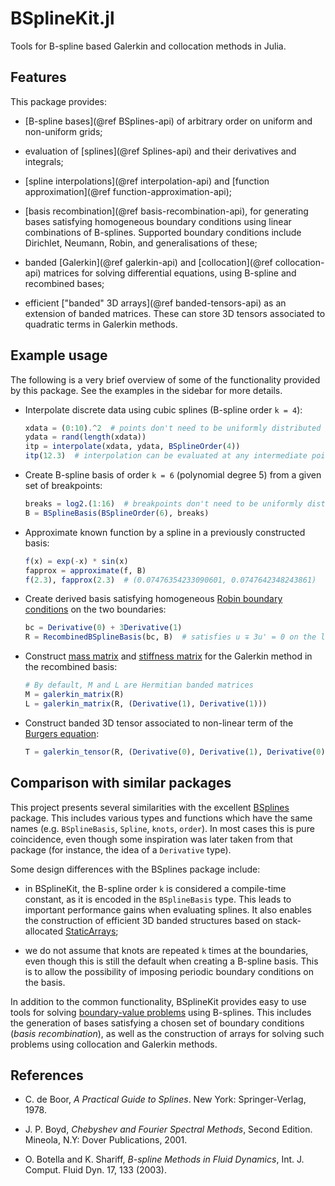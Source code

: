 # BSplineKit.jl

Tools for B-spline based Galerkin and collocation methods in Julia.

## Features

This package provides:

- [B-spline bases](@ref BSplines-api) of arbitrary order on uniform and
  non-uniform grids;

- evaluation of [splines](@ref Splines-api) and their derivatives and
  integrals;

- [spline interpolations](@ref interpolation-api) and
  [function approximation](@ref function-approximation-api);

- [basis recombination](@ref basis-recombination-api), for generating bases
  satisfying homogeneous boundary conditions using linear combinations of
  B-splines.
  Supported boundary conditions include Dirichlet, Neumann, Robin, and
  generalisations of these;

- banded [Galerkin](@ref galerkin-api) and [collocation](@ref collocation-api)
  matrices for solving differential equations, using B-spline and recombined
  bases;

- efficient ["banded" 3D arrays](@ref banded-tensors-api) as an extension of
  banded matrices.
  These can store 3D tensors associated to quadratic terms in Galerkin methods.

## Example usage

The following is a very brief overview of some of the functionality provided
by this package.
See the examples in the sidebar for more details.

- Interpolate discrete data using cubic splines (B-spline order `k = 4`):

  ```julia
  xdata = (0:10).^2  # points don't need to be uniformly distributed
  ydata = rand(length(xdata))
  itp = interpolate(xdata, ydata, BSplineOrder(4))
  itp(12.3)  # interpolation can be evaluated at any intermediate point
  ```

- Create B-spline basis of order `k = 6` (polynomial degree 5) from a given
  set of breakpoints:

  ```julia
  breaks = log2.(1:16)  # breakpoints don't need to be uniformly distributed either
  B = BSplineBasis(BSplineOrder(6), breaks)
  ```

- Approximate known function by a spline in a previously constructed basis:

  ```julia
  f(x) = exp(-x) * sin(x)
  fapprox = approximate(f, B)
  f(2.3), fapprox(2.3)  # (0.07476354233090601, 0.0747642348243861)
  ```

- Create derived basis satisfying homogeneous [Robin boundary
  conditions](https://en.wikipedia.org/wiki/Robin_boundary_condition) on the
  two boundaries:

  ```julia
  bc = Derivative(0) + 3Derivative(1)
  R = RecombinedBSplineBasis(bc, B)  # satisfies u ∓ 3u' = 0 on the left/right boundary
  ```

- Construct [mass matrix](https://en.wikipedia.org/wiki/Mass_matrix) and
  [stiffness matrix](https://en.wikipedia.org/wiki/Stiffness_matrix) for
  the Galerkin method in the recombined basis:

  ```julia
  # By default, M and L are Hermitian banded matrices
  M = galerkin_matrix(R)
  L = galerkin_matrix(R, (Derivative(1), Derivative(1)))
  ```

- Construct banded 3D tensor associated to non-linear term of the [Burgers
  equation](https://en.wikipedia.org/wiki/Burgers%27_equation):

  ```julia
  T = galerkin_tensor(R, (Derivative(0), Derivative(1), Derivative(0)))
  ```

## Comparison with similar packages

This project presents several similarities with the excellent
[BSplines](https://github.com/sostock/BSplines.jl) package.
This includes various types and functions which have the same names (e.g.
`BSplineBasis`, `Spline`, `knots`, `order`).
In most cases this is pure coincidence, even though some inspiration was later
taken from that package (for instance, the idea of a `Derivative` type).

Some design differences with the BSplines package include:

- in BSplineKit, the B-spline order `k` is considered a compile-time
  constant, as it is encoded in the `BSplineBasis` type.
  This leads to important performance gains when evaluating splines.
  It also enables the construction of efficient 3D banded structures based on
  stack-allocated
  [StaticArrays](https://github.com/JuliaArrays/StaticArrays.jl);

- we do not assume that knots are repeated `k` times at the boundaries, even
  though this is still the default when creating a B-spline basis.
  This is to allow the possibility of imposing periodic boundary conditions
  on the basis.

In addition to the common functionality,
BSplineKit provides easy to use tools for solving
[boundary-value problems](https://en.wikipedia.org/wiki/Boundary_value_problem)
using B-splines.
This includes the generation of bases satisfying a chosen set of boundary
conditions (*basis recombination*), as well as the construction of
arrays for solving such problems using collocation and Galerkin methods.

## References

- C. de Boor, *A Practical Guide to Splines*. New York: Springer-Verlag, 1978.

- J. P. Boyd, *Chebyshev and Fourier Spectral Methods*, Second Edition.
  Mineola, N.Y: Dover Publications, 2001.

- O. Botella and K. Shariff, *B-spline Methods in Fluid Dynamics*, Int. J. Comput.
  Fluid Dyn. 17, 133 (2003).
